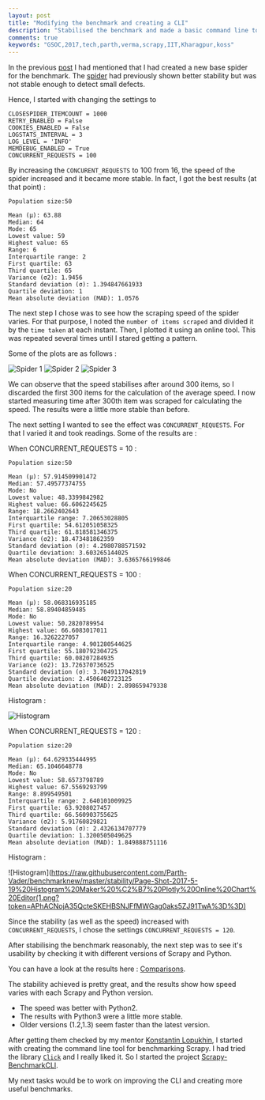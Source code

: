```yaml
---
layout: post
title: "Modifying the benchmark and creating a CLI"
description: "Stabilised the benchmark and made a basic command line tool"
comments: true
keywords: "GSOC,2017,tech,parth,verma,scrapy,IIT,Kharagpur,koss"
---
```


In the previous [post]() I had mentioned that I had created a new base spider for the benchmark. The [spider]() had previously shown better stability but was not stable enough to detect small defects. 

Hence, I started with changing the settings to 

	CLOSESPIDER_ITEMCOUNT = 1000
	RETRY_ENABLED = False
	COOKIES_ENABLED = False
	LOGSTATS_INTERVAL = 3
	LOG_LEVEL = 'INFO'
	MEMDEBUG_ENABLED = True
	CONCURRENT_REQUESTS = 100

By increasing the `CONCURENT_REQUESTS` to 100 from 16, the speed of the spider increased and it became more stable. In fact, I got the best results (at that point) :

	Population size:50

	Mean (μ): 63.88
	Median: 64
	Mode: 65
	Lowest value: 59
	Highest value: 65
	Range: 6
	Interquartile range: 2
	First quartile: 63
	Third quartile: 65
	Variance (σ2): 1.9456
	Standard deviation (σ): 1.394847661933
	Quartile deviation: 1
	Mean absolute deviation (MAD): 1.0576

The next step I chose was to see how the scraping speed of the spider varies. For that purpose, I noted the `number of items scraped` and divided it by the `time taken` at each instant. Then, I plotted it using an online tool. This was repeated several times until I stared getting a pattern.

Some of the plots are as follows :

![Spider 1](https://raw.githubusercontent.com/Parth-Vader/benchmarknew/master/stability/Page-Shot-2017-5-17%20Online%20Graph%20Maker%20%C2%B7%20Plotly(1).png?token=APhACHm3y1vw0l7QEmUcyWkbuWbydBJoks5ZJXoRwA%3D%3D)
![Spider 2](https://raw.githubusercontent.com/Parth-Vader/benchmarknew/master/stability/Page-Shot-2017-5-17%20Online%20Graph%20Maker%20%C2%B7%20Plotly.png?token=APhACMS4wmXftozNxlzluo9Dkm8hvuv_ks5ZJXoUwA%3D%3D)
![Spider 3](https://raw.githubusercontent.com/Parth-Vader/benchmarknew/master/stability/Screenshot-2017-5-17%20Online%20Graph%20Maker%20%C2%B7%20Plotly.png?token=APhACP8kfEr5K7ZXxC9Ri5v6pzUJLQsVks5ZJXoXwA%3D%3D)

We can observe that the speed stabilises after around 300 items, so I discarded the first 300 items for the calculation of the average speed. I now started measuring time after 300th item was scraped for calculating the speed. The results were a little more stable than before.

The next setting I wanted to see the effect was `CONCURRENT_REQUESTS`. For that I varied it and took readings. Some of the results are :

When CONCURRENT_REQUESTS = 10 :

	Population size:50

	Mean (μ): 57.914509901472
	Median: 57.49577374755
	Mode: No
	Lowest value: 48.3399842982
	Highest value: 66.6062245625
	Range: 18.2662402643
	Interquartile range: 7.20653028805
	First quartile: 54.612051058325
	Third quartile: 61.818581346375
	Variance (σ2): 18.473481862359
	Standard deviation (σ): 4.2980788571592
	Quartile deviation: 3.603265144025
	Mean absolute deviation (MAD): 3.6365766199846

When CONCURRENT_REQUESTS = 100 :

	Population size:20

	Mean (μ): 58.068316935185
	Median: 58.89404859485
	Mode: No
	Lowest value: 50.2820789954
	Highest value: 66.6083017011
	Range: 16.3262227057
	Interquartile range: 4.901280544625
	First quartile: 55.180792304725
	Third quartile: 60.08207284935
	Variance (σ2): 13.726370736525
	Standard deviation (σ): 3.7049117042819
	Quartile deviation: 2.4506402723125
	Mean absolute deviation (MAD): 2.898659479338

Histogram : 

![Histogram](https://raw.githubusercontent.com/Parth-Vader/benchmarknew/master/stability/Page-Shot-2017-5-19%20Histogram%20Maker%20%C2%B7%20Plotly%20Online%20Chart%20Editor.png?token=APhACN1g6il9tOz1iImwk2ZHTiigI9bZks5ZJ9xkwA%3D%3D)

When CONCURRENT_REQUESTS = 120 :

	
	Population size:20

	Mean (μ): 64.629335444995
	Median: 65.1046648778
	Mode: No
	Lowest value: 58.6573798789
	Highest value: 67.5569293799
	Range: 8.899549501
	Interquartile range: 2.640101009925
	First quartile: 63.9208027457
	Third quartile: 66.560903755625
	Variance (σ2): 5.91760829821
	Standard deviation (σ): 2.4326134707779
	Quartile deviation: 1.3200505049625
	Mean absolute deviation (MAD): 1.849888751116

Histogram : 

![Histogram](https://raw.githubusercontent.com/Parth-Vader/benchmarknew/master/stability/Page-Shot-2017-5-19%20Histogram%20Maker%20%C2%B7%20Plotly%20Online%20Chart%20Editor(1.png?token=APhACNojA35QcteSKEHBSNJFfMWGag0aks5ZJ91TwA%3D%3D)

Since the stability (as well as the speed) increased with `CONCURRENT_REQUESTS`, I chose the settings `CONCURRENT_REQUESTS = 120`.

After stabilising the benchmark reasonably, the next step was to see it's usability by checking it with different versions of Scrapy and Python.

You can have a look at the results here : [Comparisons](https://github.com/Parth-Vader/benchmarknew/tree/master/comparisons#different-environments).

The stability achieved is pretty great, and the results show how speed varies with each Scrapy and Python version. 

* The speed was better with Python2.
* The results with Python3 were a little more stable.
* Older versions (1.2,1.3) seem faster than the latest version. 

After getting them checked by my mentor [Konstantin Lopukhin](https://github.com/lopuhin), I started with creating the command line tool for benchmarking Scrapy. I had tried the library [`Click`](https://github.com/pallets/click) and I really liked it. So I started the project [Scrapy-BenchmarkCLI](https://github.com/Parth-Vader/Scrapy-BenchCLI).

My next tasks would be to work on improving the CLI and creating more useful benchmarks. 




